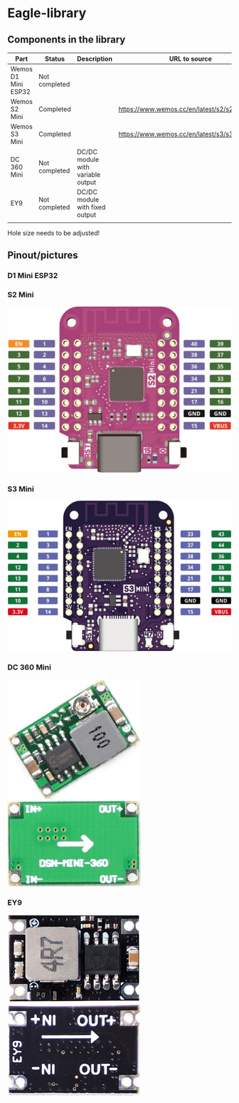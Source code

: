 # Eagle-library

## Components in the library

| Part                | Status        | Description                          | URL to source                                  |
|---------------------|---------------|--------------------------------------|------------------------------------------------|
| Wemos D1 Mini ESP32 | Not completed |                                      |                                                |
| Wemos S2 Mini       | Completed     |                                      | https://www.wemos.cc/en/latest/s2/s2_mini.html |
| Wemos S3 Mini       | Completed     |                                      | https://www.wemos.cc/en/latest/s3/s3_mini.html |
| DC 360 Mini         | Not completed | DC/DC module with variable output    |                                                |
| EY9                 | Not completed | DC/DC module with fixed output       |                                                |
|                     |               |                                      |                                                |

Hole size needs to be adjusted!

## Pinout/pictures

### D1 Mini ESP32

### S2 Mini
<img src="Img/S2_mini_v1.0.0_pinout.jpg" width="600"/>

### S3 Mini
<img src="Img/S3_mini_v1.0.0_pinout.jpg" width="600"/>

### DC 360 Mini
<img src="Img/DC-DC Mini-360_1.jpg" width="300"/> <img src="Img/DC-DC Mini-360_2.jpg" width="300"/>

### EY9
<img src="Img/EY9_1.jpg" width="300"/> <img src="Img/EY9_2.jpg" width="300"/>

